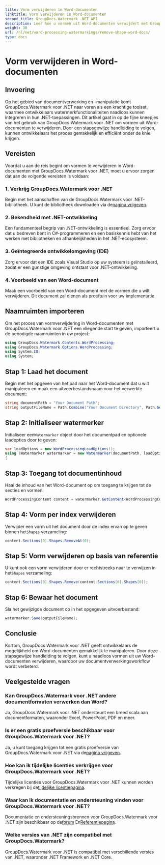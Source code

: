 ```yaml
---
title: Vorm verwijderen in Word-documenten
linktitle: Vorm verwijderen in Word-documenten
second_title: GroupDocs.Watermark .NET API
description: Leer hoe u vormen uit Word-documenten verwijdert met GroupDocs.Watermark voor .NET. Gemakkelijke, efficiënte en krachtige documentmanipulatie.
weight: 30
url: /nl/net/word-processing-watermarkings/remove-shape-word-docs/
type: docs
---
```

# Vorm verwijderen in Word-documenten

## Invoering
Op het gebied van documentverwerking en -manipulatie komt GroupDocs.Watermark voor .NET naar voren als een krachtige toolset, waarmee ontwikkelaars watermerkfunctionaliteiten naadloos kunnen integreren in hun .NET-toepassingen. Dit artikel gaat in op de fijne kneepjes van het gebruik van GroupDocs.Watermark voor .NET om vormen uit Word-documenten te verwijderen. Door een stapsgewijze handleiding te volgen, kunnen ontwikkelaars het proces gemakkelijk en efficiënt onder de knie krijgen.
## Vereisten
Voordat u aan de reis begint om vormen te verwijderen in Word-documenten met GroupDocs.Watermark voor .NET, moet u ervoor zorgen dat aan de volgende vereisten is voldaan:
### 1. Verkrijg GroupDocs.Watermark voor .NET
 Begin met het aanschaffen van de GroupDocs.Watermark voor .NET-bibliotheek. U kunt de bibliotheek downloaden via de[pagina vrijgeven](https://releases.groupdocs.com/Watermark/net/).
### 2. Bekendheid met .NET-ontwikkeling
Een fundamenteel begrip van .NET-ontwikkeling is essentieel. Zorg ervoor dat u bedreven bent in C#-programmeren en een basiskennis hebt van het werken met bibliotheken en afhankelijkheden in het .NET-ecosysteem.
### 3. Geïntegreerde ontwikkelomgeving (IDE)
Zorg ervoor dat een IDE zoals Visual Studio op uw systeem is geïnstalleerd, zodat er een gunstige omgeving ontstaat voor .NET-ontwikkeling. 
### 4. Voorbeeld van een Word-document
Maak een voorbeeld van een Word-document met de vormen die u wilt verwijderen. Dit document zal dienen als proeftuin voor uw implementatie.

## Naamruimten importeren
Om het proces van vormverwijdering in Word-documenten met GroupDocs.Watermark voor .NET een vliegende start te geven, importeert u de benodigde naamruimten in uw project:
```csharp
using GroupDocs.Watermark.Contents.WordProcessing;
using GroupDocs.Watermark.Options.WordProcessing;
using System.IO;
using System;
```
## Stap 1: Laad het document
Begin met het opgeven van het pad naar het Word-document dat u wilt manipuleren en maak een uitvoerbestandsnaam voor het verwerkte document:
```csharp
string documentPath = "Your Document Path";
string outputFileName = Path.Combine("Your Document Directory", Path.GetFileName(documentPath));
```
## Stap 2: Initialiseer watermerker
 Initialiseer een`Watermarker` object door het documentpad en optionele laadopties door te geven:
```csharp
var loadOptions = new WordProcessingLoadOptions();
using (Watermarker watermarker = new Watermarker(documentPath, loadOptions))
{
```
## Stap 3: Toegang tot documentinhoud
Haal de inhoud van het Word-document op om toegang te krijgen tot de secties en vormen:
```csharp
WordProcessingContent content = watermarker.GetContent<WordProcessingContent>();
```
## Stap 4: Vorm per index verwijderen
 Verwijder een vorm uit het document door de index ervan op te geven binnen het`Shapes` verzameling:
```csharp
content.Sections[0].Shapes.RemoveAt(0);
```
## Stap 5: Vorm verwijderen op basis van referentie
 U kunt ook een vorm verwijderen door er rechtstreeks naar te verwijzen in het`Shapes` verzameling:
```csharp
content.Sections[0].Shapes.Remove(content.Sections[0].Shapes[0]);
```
## Stap 6: Bewaar het document
Sla het gewijzigde document op in het opgegeven uitvoerbestand:
```csharp
watermarker.Save(outputFileName);
```

## Conclusie
Kortom, GroupDocs.Watermark voor .NET geeft ontwikkelaars de mogelijkheid om Word-documenten gemakkelijk te manipuleren. Door deze stapsgewijze handleiding te volgen, kunt u naadloos vormen uit uw Word-documenten verwijderen, waardoor uw documentverwerkingsworkflow wordt verbeterd.
## Veelgestelde vragen
### Kan GroupDocs.Watermark voor .NET andere documentformaten verwerken dan Word?
Ja, GroupDocs.Watermark voor .NET ondersteunt een breed scala aan documentformaten, waaronder Excel, PowerPoint, PDF en meer.
### Is er een gratis proefversie beschikbaar voor GroupDocs.Watermark voor .NET?
 Ja, u kunt toegang krijgen tot een gratis proefversie van GroupDocs.Watermark voor .NET via de[pagina vrijgeven](https://releases.groupdocs.com/).
### Hoe kan ik tijdelijke licenties verkrijgen voor GroupDocs.Watermark voor .NET?
 Tijdelijke licenties voor GroupDocs.Watermark voor .NET kunnen worden verkregen bij de[tijdelijke licentiepagina](https://purchase.groupdocs.com/temporary-license/).
### Waar kan ik documentatie en ondersteuning vinden voor GroupDocs.Watermark voor .NET?
 Documentatie en ondersteuningsbronnen voor GroupDocs.Watermark voor .NET zijn beschikbaar op de[forum](https://forum.groupdocs.com/c/watermark/19) En[Referentiepagina](https://tutorials.groupdocs.com/Watermark/net/).
### Welke versies van .NET zijn compatibel met GroupDocs.Watermark?
GroupDocs.Watermark voor .NET is compatibel met verschillende versies van .NET, waaronder .NET Framework en .NET Core.